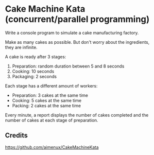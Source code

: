 # Cake Machine Kata (concurrent/parallel programming)

Write a console program to simulate a cake manufacturing factory.

Make as many cakes as possible. But don't worry about the ingredients, they are infinite.

A cake is ready after 3 stages:
1. Preparation: random duration between 5 and 8 seconds
1. Cooking: 10 seconds
1. Packaging: 2 seconds

Each stage has a different amount of workers:
- Preparation: 3 cakes at the same time
- Cooking: 5 cakes at the same time
- Packing: 2 cakes at the same time

Every minute, a report displays the number of cakes completed and the number of cakes at each stage of preparation.

## Credits

https://github.com/aimenux/CakeMachineKata